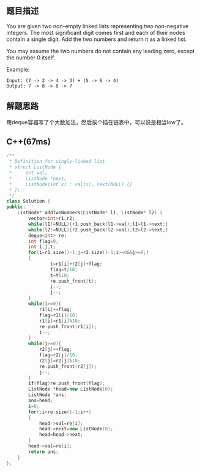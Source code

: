 ## 题目描述
You are given two non-empty linked lists representing two non-negative integers. The most significant digit comes first and each of their nodes contain a single digit. Add the two numbers and return it as a linked list.

You may assume the two numbers do not contain any leading zero, except the number 0 itself.

Example:
```
Input: (7 -> 2 -> 4 -> 3) + (5 -> 6 -> 4)
Output: 7 -> 8 -> 0 -> 7
```

## 解题思路
用deque容器写了个大数加法，然后挨个插在链表中，可以说是相当low了。
## C++(67ms)
```cpp
/**
 * Definition for singly-linked list.
 * struct ListNode {
 *     int val;
 *     ListNode *next;
 *     ListNode(int x) : val(x), next(NULL) {}
 * };
 */
class Solution {
public:
    ListNode* addTwoNumbers(ListNode* l1, ListNode* l2) {
        vector<int>r1,r2;
        while(l1!=NULL){r1.push_back(l1->val);l1=l1->next;}
        while(l2!=NULL){r2.push_back(l2->val);l2=l2->next;}
        deque<int> re;
        int flag=0;
        int i,j,t;
        for(i=r1.size()-1,j=r2.size()-1;i>=0&&j>=0;)
        {
                t=r1[i]+r2[j]+flag;
                flag=t/10;
                t=t%10;
                re.push_front(t);
                i--;
                j--;
        }
        while(i>=0){
            r1[i]+=flag;
            flag=r1[i]/10;
            r1[i]=r1[i]%10;
            re.push_front(r1[i]);
            i--;
        }
        while(j>=0){
            r2[j]+=flag;
            flag=r2[j]/10;
            r2[j]=r2[j]%10;
            re.push_front(r2[j]);
            j--;
        }
        if(flag)re.push_front(flag);
        ListNode *head=new ListNode(0);
        ListNode *ans;
        ans=head;
        i=0;
        for(;i<re.size()-1;i++)
        {
            head->val=re[i];
            head->next=new ListNode(0);
            head=head->next;
        }
        head->val=re[i];
        return ans;
    }
};
```

